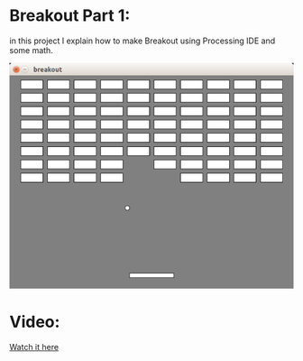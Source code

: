# Breakout Part 1:
in this project I explain how to make Breakout using Processing IDE and some math.

![screenshot](https://raw.githubusercontent.com/abdalmoniem/DIY_Polls/master/Poll_Projects/Poll_%232_Breakout/Part_1/assets/screenshot.png)

# Video:
[Watch it here](https://youtu.be/JpG-McXQK9A)